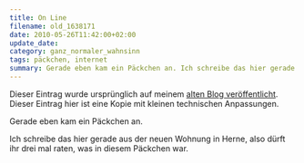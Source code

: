 ```yaml
---
title: On Line
filename: old_1638171
date: 2010-05-26T11:42:00+02:00
update_date:
category: ganz_normaler_wahnsinn
tags: päckchen, internet
summary: Gerade eben kam ein Päckchen an. Ich schreibe das hier gerade aus der neuen Wohnung in Herne, also dürft ihr drei mal raten, was in diesem Päckchen war.
---
```

Dieser Eintrag wurde ursprünglich auf meinem [alten Blog veröffentlicht](https://stu.blogger.de/stories/1638171/). Dieser Eintrag hier ist eine Kopie mit kleinen technischen Anpassungen.

Gerade eben kam ein Päckchen an.

Ich schreibe das hier gerade aus der neuen Wohnung in Herne, also dürft ihr drei mal raten, was in diesem Päckchen war.
